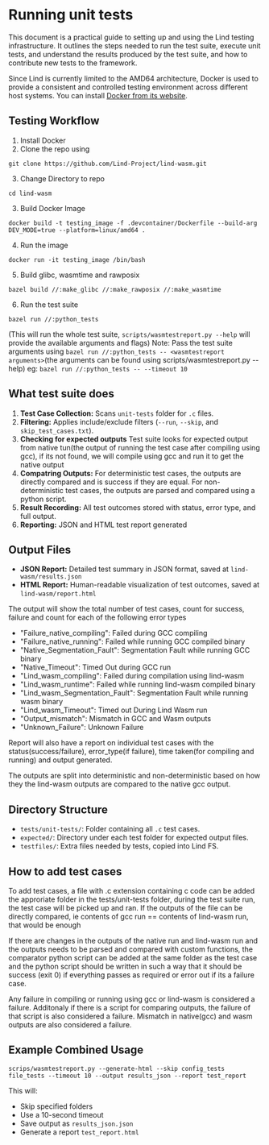# Running unit tests
This document is a practical guide to setting up and using the Lind testing infrastructure. It outlines the steps needed to run the test suite, execute unit tests, and understand the results produced by the test suite, and how to contribute new tests to the framework.

Since Lind is currently limited to the AMD64 architecture, Docker is used to provide a consistent and controlled testing environment across different host systems. You can install [Docker from its website](https://docs.docker.com/engine/install/).

## Testing Workflow

1. Install Docker
2. Clone the repo using 
```
git clone https://github.com/Lind-Project/lind-wasm.git
```
3. Change Directory to repo 
```
cd lind-wasm
```
3. Build Docker Image 
```
docker build -t testing_image -f .devcontainer/Dockerfile --build-arg DEV_MODE=true --platform=linux/amd64 .
```
4. Run the image 
```
docker run -it testing_image /bin/bash
```
5. Build glibc, wasmtime and rawposix 
```
bazel build //:make_glibc //:make_rawposix //:make_wasmtime
```
6. Run the test suite 
```
bazel run //:python_tests
```
(This will run the whole test suite, `scripts/wasmtestreport.py --help` will provide the available arguments and flags)
Note: Pass the test suite arguments using `bazel run //:python_tests -- <wasmtestreport arguments>`(the arguments can be found using scripts/wasmtestreport.py --help) eg: `bazel run //:python_tests -- --timeout 10`



## What test suite does
1. **Test Case Collection:** Scans `unit-tests` folder for `.c` files.
2. **Filtering:** Applies include/exclude filters (`--run`, `--skip`, and `skip_test_cases.txt`).
3. **Checking for expected outputs** Test suite looks for expected output from native tun(the output of running the test case after compiling using gcc), if its not found, we will compile using gcc and run it to get the native output
3. **Compatring Outputs:** For deterministic test cases, the outputs are directly compared and is success if they are equal. For non-deterministic test cases, the outputs are parsed and compared using a python script.
4. **Result Recording:** All test outcomes stored with status, error type, and full output.
5. **Reporting:** JSON and HTML test report generated


## Output Files
- **JSON Report:** Detailed test summary in JSON format, saved at `lind-wasm/results.json`
- **HTML Report:** Human-readable visualization of test outcomes, saved at `lind-wasm/report.html`

The output will show the total number of test cases, count for success, failure and count for each of the following error types

- "Failure_native_compiling": Failed during GCC compiling
- "Failure_native_running": Failed while running GCC compiled binary
- "Native_Segmentation_Fault": Segmentation Fault while running GCC binary
- "Native_Timeout": Timed Out during GCC run
- "Lind_wasm_compiling": Failed during compilation using lind-wasm
- "Lind_wasm_runtime": Failed while running lind-wasm compiled binary
- "Lind_wasm_Segmentation_Fault": Segmentation Fault while running wasm binary
- "Lind_wasm_Timeout": Timed out During Lind Wasm run
- "Output_mismatch": Mismatch in GCC and Wasm outputs
- "Unknown_Failure": Unknown Failure

Report will also have a report on individual test cases with the status(success/failure), error_type(if failure), time taken(for compiling and running) and output generated.

The outputs are split into deterministic and non-deterministic based on how they the lind-wasm outputs are compared to the native gcc output. 


## Directory Structure

- `tests/unit-tests/`: Folder containing all `.c` test cases.
- `expected/`: Directory under each test folder for expected output files.
- `testfiles/`: Extra files needed by tests, copied into Lind FS.

## How to add test cases
To add test cases, a file with .c extension containing c code can be added the approriate folder in the tests/unit-tests folder, during the test suite run, the test case will be picked up and ran. If the outputs of the file can be directly compared, ie contents of gcc run == contents of lind-wasm run, that would be enough

If there are changes in the outputs of the native run and lind-wasm run and the outputs needs to be parsed and compared with custom functions, the comparator python script can be added at the same folder as the test case and the python script should be written in such a way that it should be success (exit 0) if everything passes as required or error out if its a failure case.

Any failure in compiling or running using gcc or lind-wasm is considered a failure. Additonaly if there is a script for comparing outputs, the failure of that script is also considered a failure. Mismatch in native(gcc) and wasm outputs are also considered a failure.


## Example Combined Usage

```
scrips/wasmtestreport.py --generate-html --skip config_tests file_tests --timeout 10 --output results_json --report test_report
```

This will:
- Skip specified folders
- Use a 10-second timeout
- Save output as `results_json.json`
- Generate a report `test_report.html`

